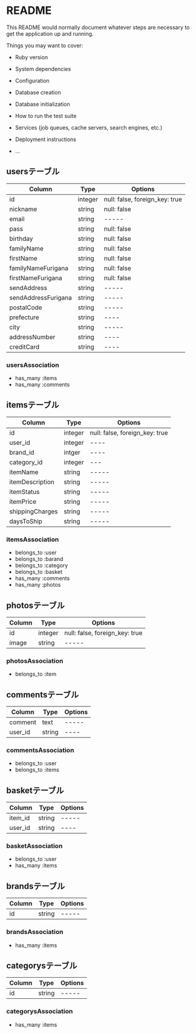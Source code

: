 # README

This README would normally document whatever steps are necessary to get the
application up and running.

Things you may want to cover:

* Ruby version

* System dependencies

* Configuration

* Database creation

* Database initialization

* How to run the test suite

* Services (job queues, cache servers, search engines, etc.)

* Deployment instructions

* ...

## usersテーブル
|Column|Type|Options|
|------|----|-------|
|id|integer|null: false, foreign_key: true|
|nickname|string|null: false|
|email|string|-----|
|pass|string|null: false|
|birthday|string|null: false|
|familyName|string|null: false|
|firstName|string|null: false|
|familyNameFurigana|string|null: false|
|firstNameFurigana|string|null: false|
|sendAddress|string|-----|
|sendAddressFurigana|string|-----|
|postalCode|string|-----|
|prefecture|string|----|
|city|string|-----|
|addressNumber|string|----|
|creditCard|string|----|
### usersAssociation
- has_many :items
- has_many :comments

## itemsテーブル
|Column|Type|Options|
|------|----|-------|
|id|integer|null: false, foreign_key: true|
|user_id|integer|----|
|brand_id|intger|----|
|category_id|integer|---|
|itemName|string|-----|
|itemDescription|string|-----|
|itemStatus|string|-----|
|itemPrice|string|-----|
|shippingCharges|string|-----|
|daysToShip|string|-----|
### itemsAssociation
- belongs_to :user
- belongs_to :barand
- belongs_to :category
- belongs_to :basket
- has_many :comments
- has_many :photos

## photosテーブル
|Column|Type|Options|
|------|----|-------|
|id|integer|null: false, foreign_key: true|
|image|string|-----|
### photosAssociation
- belongs_to :item

## commentsテーブル
|Column|Type|Options|
|------|----|-------|
|comment|text|-----|
|user_id|string|----|
### commentsAssociation
- belongs_to :user
- belongs_to :items

## basketテーブル
|Column|Type|Options|
|------|----|-------|
|item_id|string|-----|
|user_id|string|----|
### basketAssociation
- belongs_to :user
- has_many :items

## brandsテーブル
|Column|Type|Options|
|------|----|-------|
|id|string|-----|
### brandsAssociation
- has_many :items

## categorysテーブル
|Column|Type|Options|
|------|----|-------|
|id|string|-----|
### categorysAssociation
- has_many :items